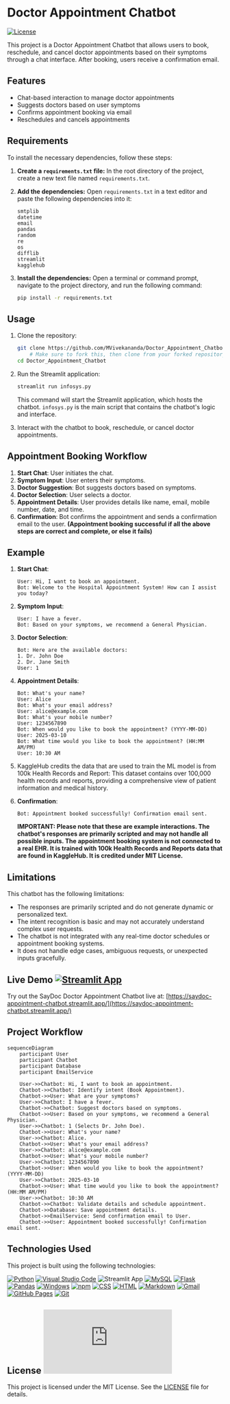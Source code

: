 
# Doctor Appointment Chatbot

[![License](https://img.shields.io/badge/License-MIT-yellow.svg)](https://opensource.org/licenses/MIT)  <!-- Replace with your actual license badge link and license -->

This project is a Doctor Appointment Chatbot that allows users to book, reschedule, and cancel doctor appointments based on their symptoms through a chat interface. After booking, users receive a confirmation email.

## Features

- Chat-based interaction to manage doctor appointments
- Suggests doctors based on user symptoms
- Confirms appointment booking via email
- Reschedules and cancels appointments

## Requirements

To install the necessary dependencies, follow these steps:

1.  **Create a `requirements.txt` file:** In the root directory of the project, create a new text file named `requirements.txt`.

2.  **Add the dependencies:** Open `requirements.txt` in a text editor and paste the following dependencies into it:

    ```
    smtplib
    datetime
    email
    pandas
    random
    re
    os
    difflib
    streamlit
    kagglehub
    ```

3.  **Install the dependencies:** Open a terminal or command prompt, navigate to the project directory, and run the following command:

    ```bash
    pip install -r requirements.txt
    ```

## Usage

1. Clone the repository:
   ```bash
   git clone https://github.com/MVivekananda/Doctor_Appointment_Chatbot.git
       # Make sure to fork this, then clone from your forked repository
   cd Doctor_Appointment_Chatbot
2. Run the Streamlit application:
   ```bash
   streamlit run infosys.py
   ```
   This command will start the Streamlit application, which hosts the chatbot. `infosys.py` is the main script that contains the chatbot's logic and interface.

3. Interact with the chatbot to book, reschedule, or cancel doctor appointments.

## Appointment Booking Workflow

1. **Start Chat**: User initiates the chat.
2. **Symptom Input**: User enters their symptoms.
3. **Doctor Suggestion**: Bot suggests doctors based on symptoms.
4. **Doctor Selection**: User selects a doctor.
5. **Appointment Details**: User provides details like name, email, mobile number, date, and time.
6. **Confirmation**: Bot confirms the appointment and sends a confirmation email to the user. **(Appointment booking successful if all the above steps are correct and complete, or else it fails)**

## Example

1. **Start Chat**:
   ```
   User: Hi, I want to book an appointment.
   Bot: Welcome to the Hospital Appointment System! How can I assist you today?
   ```

2. **Symptom Input**:
   ```
   User: I have a fever.
   Bot: Based on your symptoms, we recommend a General Physician.
   ```

3. **Doctor Selection**:
   ```
   Bot: Here are the available doctors:
   1. Dr. John Doe
   2. Dr. Jane Smith
   User: 1
   ```

4. **Appointment Details**:
   ```
   Bot: What's your name?
   User: Alice
   Bot: What's your email address?
   User: alice@example.com
   Bot: What's your mobile number?
   User: 1234567890
   Bot: When would you like to book the appointment? (YYYY-MM-DD)
   User: 2025-03-10
   Bot: What time would you like to book the appointment? (HH:MM AM/PM)
   User: 10:30 AM
   ```

5.  KaggleHub credits the data that are used to train the ML model is from 100k Health Records and Report:
    This dataset contains over 100,000 health records and reports, providing a comprehensive view of patient information and medical history.

6.  **Confirmation**:
    ```
    Bot: Appointment booked successfully! Confirmation email sent.
    ```
    **IMPORTANT: Please note that these are example interactions. The chatbot's responses are primarily scripted and may not handle all possible inputs. The appointment booking system is not connected to a real EHR. It is trained with 100k Health Records and Reports data that are found in KaggleHub. It is credited under MIT License.**

## Limitations

This chatbot has the following limitations:

*   The responses are primarily scripted and do not generate dynamic or personalized text.
*   The intent recognition is basic and may not accurately understand complex user requests.
*   The chatbot is not integrated with any real-time doctor schedules or appointment booking systems.
*   It does not handle edge cases, ambiguous requests, or unexpected inputs gracefully.

## Live Demo [![Streamlit App](https://static.streamlit.io/badges/streamlit_badge_black_white.svg)](https://saydoc-appointment-chatbot.streamlit.app/) 

Try out the SayDoc Doctor Appointment Chatbot live at: [https://saydoc-appointment-chatbot.streamlit.app/](https://saydoc-appointment-chatbot.streamlit.app/)



## Project Workflow

```mermaid
sequenceDiagram
    participant User
    participant Chatbot
    participant Database
    participant EmailService

    User->>Chatbot: Hi, I want to book an appointment.
    Chatbot->>Chatbot: Identify intent (Book Appointment).
    Chatbot->>User: What are your symptoms?
    User->>Chatbot: I have a fever.
    Chatbot->>Chatbot: Suggest doctors based on symptoms.
    Chatbot->>User: Based on your symptoms, we recommend a General Physician.
    User->>Chatbot: 1 (Selects Dr. John Doe).
    Chatbot->>User: What's your name?
    User->>Chatbot: Alice.
    Chatbot->>User: What's your email address?
    User->>Chatbot: alice@example.com
    Chatbot->>User: What's your mobile number?
    User->>Chatbot: 1234567890
    Chatbot->>User: When would you like to book the appointment? (YYYY-MM-DD)
    User->>Chatbot: 2025-03-10
    Chatbot->>User: What time would you like to book the appointment? (HH:MM AM/PM)
    User->>Chatbot: 10:30 AM
    Chatbot->>Chatbot: Validate details and schedule appointment.
    Chatbot->>Database: Save appointment details.
    Chatbot->>EmailService: Send confirmation email to User.
    Chatbot->>User: Appointment booked successfully! Confirmation email sent.
```
## Technologies Used

This project is built using the following technologies:

[![Python](https://img.shields.io/badge/Python-3776AB?logo=python&logoColor=fff)](#)        [![Visual Studio Code](https://custom-icon-badges.demolab.com/badge/Visual%20Studio%20Code-0078d7.svg?logo=vsc&logoColor=white)](#)
![Streamlit App](https://static.streamlit.io/badges/streamlit_badge_black_white.svg)        [![MySQL](https://img.shields.io/badge/MySQL-4479A1?logo=mysql&logoColor=fff)](#)
[![Flask](https://img.shields.io/badge/Flask-000?logo=flask&logoColor=fff)](#)              [![Pandas](https://img.shields.io/badge/Pandas-150458?logo=pandas&logoColor=fff)](#)
[![Windows](https://custom-icon-badges.demolab.com/badge/Windows-0078D6?logo=windows11&logoColor=white)](#)    [![npm](https://img.shields.io/badge/npm-CB3837?logo=npm&logoColor=fff)](#)
[![CSS](https://img.shields.io/badge/CSS-1572B6?logo=css3&logoColor=fff)](#)            [![HTML](https://img.shields.io/badge/HTML-%23E34F26.svg?logo=html5&logoColor=white)](#)        [![Markdown](https://img.shields.io/badge/Markdown-%23000000.svg?logo=markdown&logoColor=white)](#)        [![Gmail](https://img.shields.io/badge/Gmail-D14836?logo=gmail&logoColor=white)](#)        [![GitHub Pages](https://img.shields.io/badge/GitHub%20Pages-121013?logo=github&logoColor=white)](#)        [![Git](https://img.shields.io/badge/Git-F05032?logo=git&logoColor=fff)](#)

## License [![GitHub license](https://badgen.net/github/license/Naereen/Strapdown.js)](https://github.com/Naereen/StrapDown.js/blob/master/LICENSE)
This project is licensed under the MIT License. See the [LICENSE](LICENSE) file for details.
